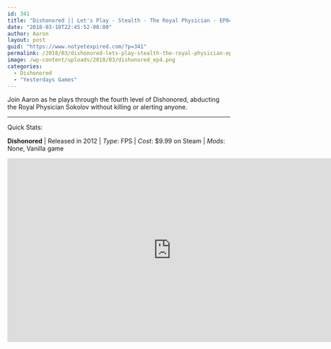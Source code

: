 ```yaml
---
id: 341
title: "Dishonored || Let's Play - Stealth - The Royal Physician - EP04"
date: "2018-03-10T22:45:52-08:00"
author: Aaron
layout: post
guid: "https://www.notyetexpired.com/?p=341"
permalink: /2018/03/dishonored-lets-play-stealth-the-royal-physician-ep04/
image: /wp-content/uploads/2018/03/dishonored_ep4.png
categories:
  - Dishonored
  - "Yesterdays Games"
---
```


Join Aaron as he plays through the fourth level of Dishonored, abducting the Royal Physician Sokolov without killing or alerting anyone.

---

Quick Stats:

**Dishonored** | Released in 2012 | _Type_: FPS | _Cost_: $9.99 on Steam | _Mods_: None, Vanilla game

<iframe allowfullscreen="allowfullscreen" frameborder="0" height="416" loading="lazy" src="https://www.youtube.com/embed/Irn4ONTbsQ8" width="740"></iframe>
